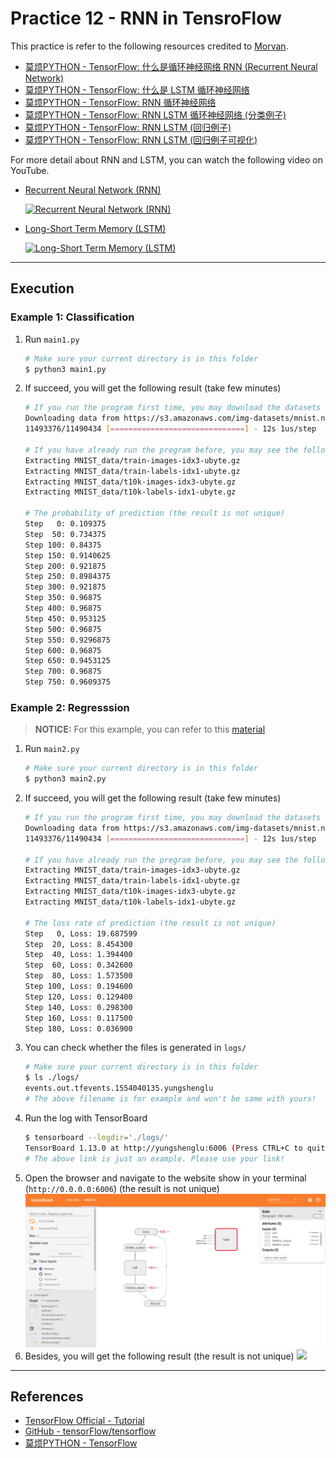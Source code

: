 # Practice 12 - RNN in TensroFlow

This practice is refer to the following resources credited to [Morvan](https://github.com/MorvanZhou).
* [莫烦PYTHON - TensorFlow: 什么是循环神经网络 RNN (Recurrent Neural Network)](https://morvanzhou.github.io/tutorials/machine-learning/tensorflow/5-07-A-RNN/)
* [莫烦PYTHON - TensorFlow: 什么是 LSTM 循环神经网络](https://morvanzhou.github.io/tutorials/machine-learning/tensorflow/5-07-B-LSTM//)
* [莫烦PYTHON - TensorFlow: RNN 循环神经网络](https://morvanzhou.github.io/tutorials/machine-learning/tensorflow/5-07-RNN1/)
* [莫烦PYTHON - TensorFlow: RNN LSTM 循环神经网络 (分类例子)](https://morvanzhou.github.io/tutorials/machine-learning/tensorflow/5-08-RNN2/)
* [莫烦PYTHON - TensorFlow: RNN LSTM (回归例子)](https://morvanzhou.github.io/tutorials/machine-learning/tensorflow/5-09-RNN3/)
* [莫烦PYTHON - TensorFlow: RNN LSTM (回归例子可视化)](https://morvanzhou.github.io/tutorials/machine-learning/tensorflow/5-10-RNN4/)

For more detail about RNN and LSTM, you can watch the following video on YouTube.
* [Recurrent Neural Network (RNN)](http://img.youtube.com/vi/H3ciJF2eCJI/0.jpg)

    [![Recurrent Neural Network (RNN)](http://img.youtube.com/vi/H3ciJF2eCJI/0.jpg)](https://www.youtube.com/watch?v=H3ciJF2eCJI)

* [Long-Short Term Memory (LSTM)](http://img.youtube.com/vi/V3D5ovKE9Og/0.jpg)

    [![Long-Short Term Memory (LSTM)](http://img.youtube.com/vi/V3D5ovKE9Og/0.jpg)](https://www.youtube.com/watch?v=V3D5ovKE9Og)

---
## Execution

### Example 1: Classification

1. Run `main1.py`
    ```bash
    # Make sure your current directory is in this folder
    $ python3 main1.py
    ```
2. If succeed, you will get the following result (take few minutes)
    ```bash
    # If you run the program first time, you may download the datasets first (optional)
    Downloading data from https://s3.amazonaws.com/img-datasets/mnist.npz
    11493376/11490434 [==============================] - 12s 1us/step
    
    # If you have already run the pregram before, you may see the following information (optional)
    Extracting MNIST_data/train-images-idx3-ubyte.gz
    Extracting MNIST_data/train-labels-idx1-ubyte.gz
    Extracting MNIST_data/t10k-images-idx3-ubyte.gz
    Extracting MNIST_data/t10k-labels-idx1-ubyte.gz

    # The probability of prediction (the result is not unique)
    Step   0: 0.109375
    Step  50: 0.734375
    Step 100: 0.84375
    Step 150: 0.9140625
    Step 200: 0.921875
    Step 250: 0.8984375
    Step 300: 0.921875
    Step 350: 0.96875
    Step 400: 0.96875
    Step 450: 0.953125
    Step 500: 0.96875
    Step 550: 0.9296875
    Step 600: 0.96875
    Step 650: 0.9453125
    Step 700: 0.96875
    Step 750: 0.9609375
    ```

### Example 2: Regresssion 

> **NOTICE:** For this example, you can refer to this [material](https://r2rt.com/styles-of-truncated-backpropagation.html)

1. Run `main2.py`
    ```bash
    # Make sure your current directory is in this folder
    $ python3 main2.py
    ```
2. If succeed, you will get the following result (take few minutes)
    ```bash
    # If you run the program first time, you may download the datasets first (optional)
    Downloading data from https://s3.amazonaws.com/img-datasets/mnist.npz
    11493376/11490434 [==============================] - 12s 1us/step
    
    # If you have already run the pregram before, you may see the following information (optional)
    Extracting MNIST_data/train-images-idx3-ubyte.gz
    Extracting MNIST_data/train-labels-idx1-ubyte.gz
    Extracting MNIST_data/t10k-images-idx3-ubyte.gz
    Extracting MNIST_data/t10k-labels-idx1-ubyte.gz

    # The loss rate of prediction (the result is not unique)
    Step   0, Loss: 19.687599
    Step  20, Loss: 8.454300
    Step  40, Loss: 1.394400
    Step  60, Loss: 0.342600
    Step  80, Loss: 1.573500
    Step 100, Loss: 0.194600
    Step 120, Loss: 0.129400
    Step 140, Loss: 0.298300
    Step 160, Loss: 0.117500
    Step 180, Loss: 0.036900
    ```
3. You can check whether the files is generated in `logs/`
    ```bash
    # Make sure your current directory is in this folder
    $ ls ./logs/
    events.out.tfevents.1554040135.yungshenglu
    # The above filename is for example and won't be same with yours!
    ```
4. Run the log with TensorBoard
    ```bash
    $ tensorboard --logdir='./logs/'
    TensorBoard 1.13.0 at http://yungshenglu:6006 (Press CTRL+C to quit)
    # The above link is just an example. Please use your link!
    ```
5. Open the browser and navigate to the website show in your terminal (`http://0.0.0.0:6006`) (the result is not unique)
    ![](../../../../res/img/movan/12-tensorboard.png)
6. Besides, you will get the following result (the result is not unique)
    ![](../../../../res/img/movan/12-visualize.gif)

---
## References

* [TensorFlow Official - Tutorial](https://www.tensorflow.org/tutorials/)
* [GitHub - tensorFlow/tensorflow](https://github.com/tensorflow/tensorflow)
* [莫烦PYTHON - TensorFlow](https://morvanzhou.github.io/tutorials/machine-learning/tensorflow)
